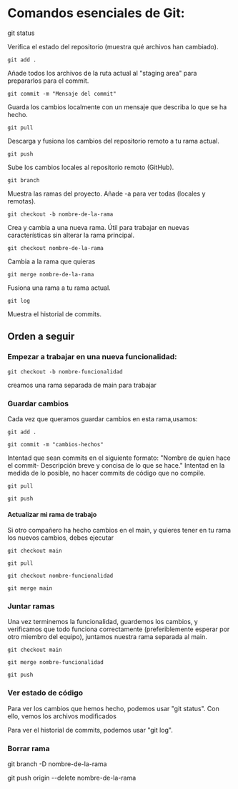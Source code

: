 # Comandos esenciales de Git:

git status

Verifica el estado del repositorio (muestra qué archivos han cambiado).

```
git add .
```

Añade todos los archivos de la ruta actual al "staging area" para prepararlos para el commit.
```
git commit -m "Mensaje del commit"
```
Guarda los cambios localmente con un mensaje que describa lo que se ha hecho.
```
git pull
```
Descarga y fusiona los cambios del repositorio remoto a tu rama actual.
```
git push
```
Sube los cambios locales al repositorio remoto (GitHub).
```
git branch
```
Muestra las ramas del proyecto. Añade -a para ver todas (locales y remotas).
```
git checkout -b nombre-de-la-rama
```
Crea y cambia a una nueva rama. Útil para trabajar en nuevas características sin alterar la rama principal.
```
git checkout nombre-de-la-rama
```
Cambia a la rama que quieras
```
git merge nombre-de-la-rama
```
Fusiona una rama a tu rama actual.
```
git log
```
Muestra el historial de commits.

## Orden a seguir

### Empezar a trabajar en una nueva funcionalidad:
```
git checkout -b nombre-funcionalidad
```
creamos una rama separada de main para trabajar

### Guardar cambios

Cada vez que queramos guardar cambios en esta rama,usamos:
```
git add .

git commit -m "cambios-hechos" 
```
Intentad que sean commits en el siguiente formato: "Nombre de quien hace el commit- Descripción breve y concisa de lo que se hace." Intentad en la medida de lo posible, no hacer commits de código que no compile.
```
git pull

git push
```
#### Actualizar mi rama de trabajo

Si otro compañero ha hecho cambios en el main, y quieres tener en tu rama los nuevos cambios, debes ejecutar
```
git checkout main

git pull

git checkout nombre-funcionalidad

git merge main
```
### Juntar ramas

Una vez terminemos la funcionalidad, guardemos los cambios, y verificamos que todo funciona correctamente (preferiblemente esperar por otro miembro del equipo), juntamos nuestra rama separada al main.
```
git checkout main

git merge nombre-funcionalidad

git push
```
### Ver estado de código

Para ver los cambios que hemos hecho, podemos usar "git status". Con ello, vemos los archivos modificados

Para ver el historial de commits, podemos usar "git log".

### Borrar rama

git branch -D nombre-de-la-rama

git push origin --delete nombre-de-la-rama